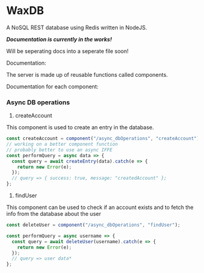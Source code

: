 # WaxDB

A NoSQL REST database using Redis written in NodeJS.

**_Documentation is currently in the works!_**

Will be seperating docs into a seperate file soon!

Documentation:

The server is made up of reusable functions called components.

Documentation for each component:

### Async DB operations

1. createAccount

This component is used to create an entry in the database.

```javascript
const createAccount = component("/async_dbOperations", "createAccount");
// working on a better component function
// probably better to use an async IFFE
const performQuery = async data => {
  const query = await createEntry(data).catch(e => {
    return new Error(e);
  });
  // query => { success: true, message: "createdAccount" };
};
```

1. findUser

This component can be used to check if an account exists and
to fetch the info from the database about the user

```javascript
const deleteUser = component("/async_dbOperations", "findUser");

const performQuery = async username => {
  const query = await deleteUser(username).catch(e => {
    return new Error(e);
  });
  // query => user data*
};
```
